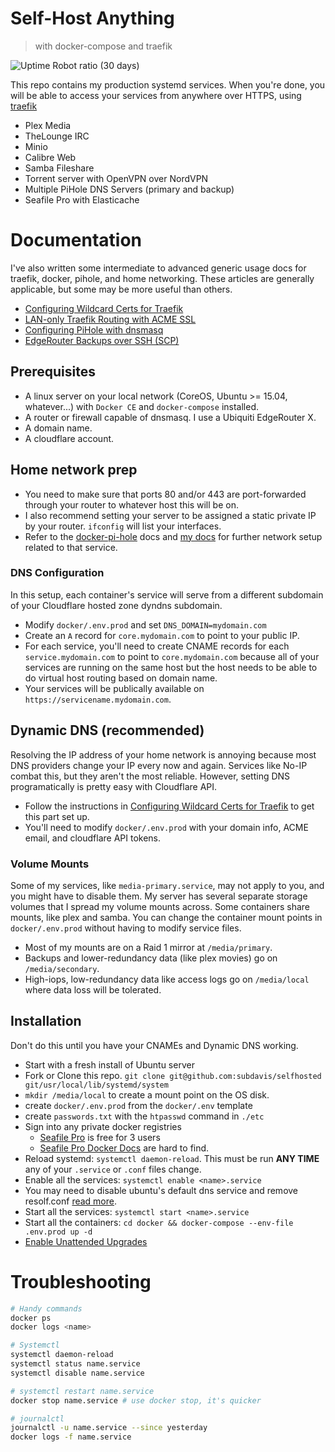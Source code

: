 # Self-Host Anything 

> with docker-compose and traefik

![Uptime Robot ratio (30 days)](https://img.shields.io/uptimerobot/ratio/m784171033-0a5b0fa97302da182e304db8)

This repo contains my production systemd services.  When you're done, you will be able to access your services from anywhere over HTTPS, using [traefik](https://traefik.io)

* Plex Media
* TheLounge IRC
* Minio
* Calibre Web
* Samba Fileshare
* Torrent server with OpenVPN over NordVPN
* Multiple PiHole DNS Servers (primary and backup)
* Seafile Pro with Elasticache

# Documentation

I've also written some intermediate to advanced generic usage docs for traefik, docker, pihole, and home networking.  These articles are generally applicable, but some may be more useful than others.

* [Configuring Wildcard Certs for Traefik](docs/wildcard-certs.md)
* [LAN-only Traefik Routing with ACME SSL](docs/lan-only-routes.md)
* [Configuring PiHole with dnsmasq](docs/pihole-dnsmasq.md)
* [EdgeRouter Backups over SSH (SCP)](docs/edgerouter-backups.md)

## Prerequisites

* A linux server on your local network (CoreOS, Ubuntu >= 15.04, whatever...) with `Docker CE` and `docker-compose` installed.
* A router or firewall capable of dnsmasq. I use a Ubiquiti EdgeRouter X.
* A domain name.
* A cloudflare account.

## Home network prep

* You need to make sure that ports 80 and/or 443 are port-forwarded through your router to whatever host this will be on.
* I also recommend setting your server to be assigned a static private IP by your router.  `ifconfig` will list your interfaces.
* Refer to the [docker-pi-hole](https://github.com/pi-hole/docker-pi-hole) docs and [my docs](docs/pihole-dnsmasq.md) for further network setup related to that service.

### DNS Configuration

In this setup, each container's service will serve from a different subdomain of your Cloudflare hosted zone dyndns subdomain.

* Modify `docker/.env.prod` and set `DNS_DOMAIN=mydomain.com`
* Create an `A` record for `core.mydomain.com` to point to your public IP.
* For each service, you'll need to create CNAME records for each `service.mydomain.com` to point to `core.mydomain.com` because all of your services are running on the same host but the host needs to be able to do virtual host routing based on domain name.
* Your services will be publically available on `https://servicename.mydomain.com`.

## Dynamic DNS (recommended)

Resolving the IP address of your home network is annoying because most DNS providers change your IP every now and again.  Services like No-IP combat this, but they aren't the most reliable.  However, setting DNS programatically is pretty easy with Cloudflare API.

* Follow the instructions in [Configuring Wildcard Certs for Traefik](docs/wildcard-certs.md) to get this part set up.
* You'll need to modify `docker/.env.prod` with your domain info, ACME email, and cloudflare API tokens.

### Volume Mounts

Some of my services, like `media-primary.service`, may not apply to you, and you might have to disable them.  My server has several separate storage volumes that I spread my volume mounts across.  Some containers share mounts, like plex and samba.  You can change the container mount points in `docker/.env.prod` without having to modify service files.

* Most of my mounts are on a Raid 1 mirror at `/media/primary`.
* Backups and lower-redundancy data (like plex movies) go on `/media/secondary`.
* High-iops, low-redundancy data like access logs go on `/media/local` where data loss will be tolerated.

## Installation

Don't do this until you have your CNAMEs and Dynamic DNS working.

* Start with a fresh install of Ubuntu server
* Fork or Clone this repo. `git clone git@github.com:subdavis/selfhosted git/usr/local/lib/systemd/system`
* `mkdir /media/local` to create a mount point on the OS disk.
* create `docker/.env.prod` from the `docker/.env` template
* create `passwords.txt` with the `htpasswd` command in `./etc`
* Sign into any private docker registries
  * [Seafile Pro](https://www.seafile.com/en/product/private_server/) is free for 3 users
  * [Seafile Pro Docker Docs](https://download.seafile.com/published/seafile-manual/docker/pro-edition/Deploy%20Seafile-pro%20with%20Docker.md) are hard to find.
* Reload systemd: `systemctl daemon-reload`. This must be run **ANY TIME** any of your `.service` or `.conf` files change.
* Enable all the services: `systemctl enable <name>.service`
* You may need to disable ubuntu's default dns service and remove resolf.conf  [read more](https://www.smarthomebeginner.com/run-pihole-in-docker-on-ubuntu-with-reverse-proxy/).
* Start all the services: `systemctl start <name>.service`
* Start all the containers: `cd docker && docker-compose --env-file .env.prod up -d`
* [Enable Unattended Upgrades](https://help.ubuntu.com/community/AutomaticSecurityUpdates)

# Troubleshooting

```bash
# Handy commands
docker ps
docker logs <name>

# Systemctl
systemctl daemon-reload
systemctl status name.service
systemctl disable name.service

# systemctl restart name.service
docker stop name.service # use docker stop, it's quicker

# journalctl
journalctl -u name.service --since yesterday
docker logs -f name.service
```
